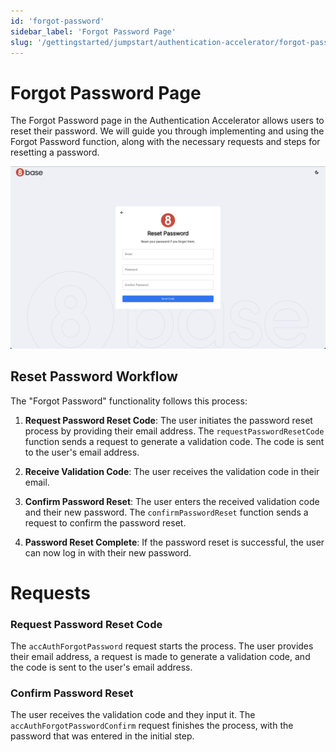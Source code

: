 ```yaml
---
id: 'forgot-password'
sidebar_label: 'Forgot Password Page'
slug: '/gettingstarted/jumpstart/authentication-accelerator/forgot-password'
---
```

# Forgot Password Page

The Forgot Password page in the Authentication Accelerator allows users to reset their password. We will guide you through implementing and using the Forgot Password function, along with the necessary requests and steps for resetting a password.

![Forgot Password Page](../_images/forgotPassword.png)

## Reset Password Workflow

The "Forgot Password" functionality follows this process:

1. **Request Password Reset Code**: The user initiates the password reset process by providing their email address. The `requestPasswordResetCode` function sends a request to generate a validation code. The code is sent to the user's email address.

2. **Receive Validation Code**: The user receives the validation code in their email.

3. **Confirm Password Reset**: The user enters the received validation code and their new password. The `confirmPasswordReset` function sends a request to confirm the password reset.

4. **Password Reset Complete**: If the password reset is successful, the user can now log in with their new password.

# Requests

### Request Password Reset Code

The `accAuthForgotPassword` request starts the process. The user provides their email address, a request is made to generate a validation code, and the code is sent to the user's email address.

### Confirm Password Reset

The user receives the validation code and they input it. The `accAuthForgotPasswordConfirm` request finishes the process, with the password that was entered in the initial step.

